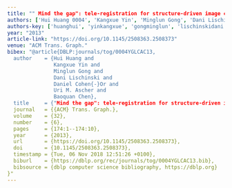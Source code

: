 ```yaml
---
title: "" Mind the gap": tele-registration for structure-driven image completion."
authors: ['Hui Huang 0004', 'Kangxue Yin', 'Minglun Gong', 'Dani Lischinski', 'Daniel Cohen-Or', 'Uri M. Ascher', 'Baoquan Chen']
authors-key: ['huanghui', 'yinkangxue', 'gongminglun', 'lischinskidani', 'cohenordaniel', 'm.uri', 'chenbaoquan']
year: "2013"
article-link: "https://doi.org/10.1145/2508363.2508373"
venue: "ACM Trans. Graph."
bibex: "@article{DBLP:journals/tog/0004YGLCAC13,
  author    = {Hui Huang and
               Kangxue Yin and
               Minglun Gong and
               Dani Lischinski and
               Daniel Cohen{-}Or and
               Uri M. Ascher and
               Baoquan Chen},
  title     = {"Mind the gap": tele-registration for structure-driven image completion},
  journal   = {{ACM} Trans. Graph.},
  volume    = {32},
  number    = {6},
  pages     = {174:1--174:10},
  year      = {2013},
  url       = {https://doi.org/10.1145/2508363.2508373},
  doi       = {10.1145/2508363.2508373},
  timestamp = {Tue, 06 Nov 2018 12:51:26 +0100},
  biburl    = {https://dblp.org/rec/journals/tog/0004YGLCAC13.bib},
  bibsource = {dblp computer science bibliography, https://dblp.org}
}"
---
```

